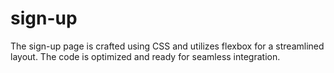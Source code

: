 # sign-up
The sign-up page is crafted using CSS and utilizes flexbox for a streamlined layout. The code is optimized and ready for seamless integration.

